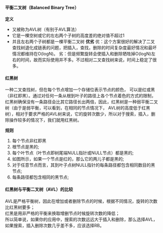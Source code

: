 #### 平衡二叉树（Balanced Binary Tree）
**定义** 
* 又被称为AVL树（有别于AVL算法）
* 它是一棵空树或它的左右两个子树的高度差的绝对值不超过1
* 并且左右两个子树都是一棵平衡二叉树
**优劣**
优：这个方案很好的解决了二叉查找树退化成链表的问题，把插入，查找，删除的时间复杂度最好情况和最坏情况都维持在O(logN)。
劣：但是频繁旋转会使插入和删除牺牲掉O(logN)左右的时间，故而实际使用并不多。不过相对二叉查找树来说，时间上稳定了很多。
#### 红黑树
一种二叉查找树，但在每个节点增加一个存储位表示节点的颜色，
可以是红或黑（非红即黑）。通过对任何一条从根到叶子的路径上各个节点着色的方式的限制，
红黑树确保没有一条路径会比其它路径长出两倍，因此，红黑树是一种弱平衡二叉树（由于是弱平衡，可以看到，在相同的节点情况下，
AVL树的高度低于红黑树），相对于要求严格的AVL树来说，它的旋转次数少，所以对于搜索，插入，删除操作较多的情况下，我们就用红黑树。

**规则**
1. 每个节点非红即黑  
2. 根节点是黑的;  
3. 每个叶节点（叶节点即树尾端NULL指针或NULL节点）都是黑的;   
4. 如图所示，如果一个节点是红的，那么它的两儿子都是黑的;   
5. 对于任意节点而言，其到叶子点树NULL指针的每条路径都包含相同数目的黑节点;  
6. 每条路径都包含相同的黑节点;  


#### 红黑树与平衡二叉树（AVL）的比较
AVL是严格平衡树，因此在增加或者删除节点的时候，根据不同情况，旋转的次数比红黑树要多；  
红黑是用非严格的平衡来换取增删节点时候旋转次数的降低；  
所以简单说，如果你的应用中，搜索的次数远远大于插入和删除，那么选择AVL，如果搜索，插入删除次数几乎差不多，应该选择RB。  
